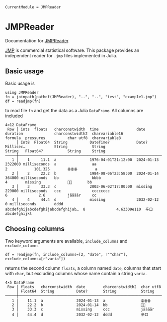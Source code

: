 ```@meta
CurrentModule = JMPReader
```

# JMPReader

Documentation for [JMPReader](https://github.com/jaakkor2/JMPReader.jl).

[JMP](https://en.wikipedia.org/wiki/JMP_(statistical_software)) is commercial statistical software.  This package provides an independent reader for `.jmp` files
implemented in Julia.

## Basic usage

Basic usage is
```
using JMPReader
fn = joinpath(pathof(JMPReader), "..", "..", "test", "example1.jmp")
df = readjmp(fn)
```
to read file `fn` and get the data as a Julia `DataFrame`.  All columns are included
```
4×12 DataFrame
 Row │ ints  floats   charconstwidth  time                 date        duration              charconstwidth2  charvariable16                     formula  pressures          char utf8  charvariable8
     │ Int8  Float64  String          DateTime?            Date?       Millisec…             String           String                             String   Float64?           String     String
─────┼────────────────────────────────────────────────────────────────────────────────────────────────────────────────────────────────────────────────────────────────────────────────────────────────
   1 │    1     11.1  a               1976-04-01T21:12:00  2024-01-13  2322000 milliseconds  a                aa                                 2            101.325        ꙮꙮꙮ        a
   2 │    2     22.2  b               1984-08-06T23:58:00  2024-01-14  364000 milliseconds   bb               bbbb                               4        missing            🚴💨       bb
   3 │    3     33.3  c               2003-06-02T17:00:00  missing     229000 milliseconds   ccc              cccccccc                           6              2.6          jäääär     cc
   4 │    4     44.4  d               missing              2032-02-12  0 milliseconds        dddd             abcdefghijabcdefghijabcdefghijab…  8              4.63309e110  辛口       abcdefghijkl
```

## Choosing columns

Two keyword arguments are available, `include_columns` and `exclude_columns`
```
df = readjmp(fn, include_columns=[2, "date", r"^char"], exclude_columns=[r"varia"])
``` 
returns the second column `floats`, a column named `date`, columns that start with `char`,
but excluding columns whose name contain a string `varia`.
```
4×5 DataFrame
 Row │ floats   charconstwidth  date        charconstwidth2  char utf8
     │ Float64  String          Date?       String           String
─────┼─────────────────────────────────────────────────────────────────
   1 │    11.1  a               2024-01-13  a                ꙮꙮꙮ
   2 │    22.2  b               2024-01-14  bb               🚴💨
   3 │    33.3  c               missing     ccc              jäääär
   4 │    44.4  d               2032-02-12  dddd             辛口
```
